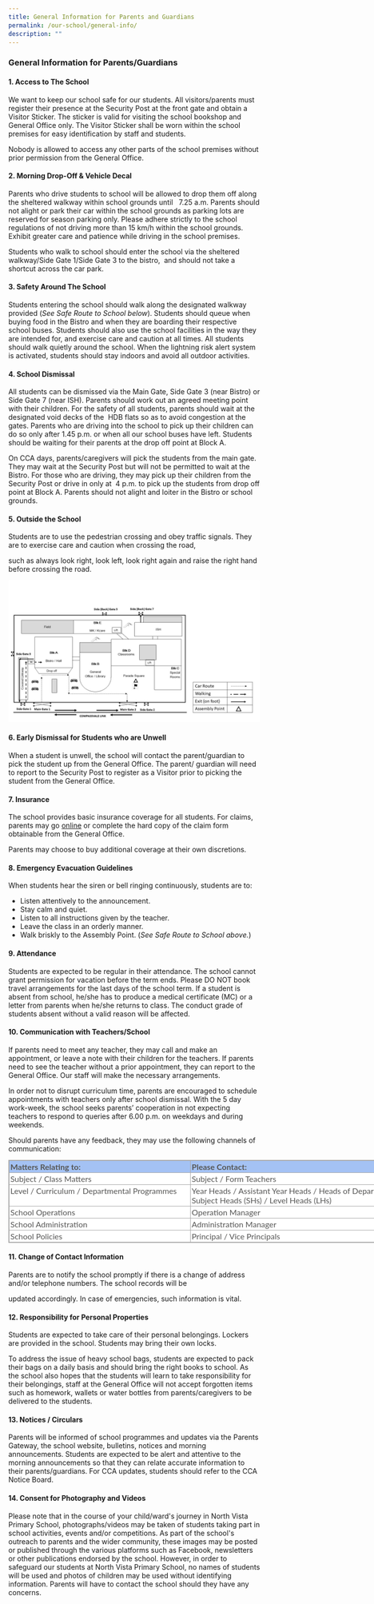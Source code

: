```yaml
---
title: General Information for Parents and Guardians
permalink: /our-school/general-info/
description: ""
---
```

### General Information for Parents/Guardians

####   1\. Access to The School

We want to keep our school safe for our students. All visitors/parents must register their presence at the Security Post at the front gate and obtain a Visitor Sticker. The sticker is valid for visiting the school bookshop and General Office only. The Visitor Sticker shall be worn within the school premises for easy identification by staff and students. 

Nobody is allowed to access any other parts of the school premises without prior permission from the General Office.

#### 2\. Morning Drop-Off & Vehicle Decal

Parents who drive students to school will be allowed to drop them off along the sheltered walkway within school grounds until   7.25 a.m. Parents should not alight or park their car within the school grounds as parking lots are reserved for season parking only. Please adhere strictly to the school regulations of not driving more than 15 km/h within the school grounds. Exhibit greater care and patience while driving in the school premises.

Students who walk to school should enter the school via the sheltered walkway/Side Gate 1/Side Gate 3 to the bistro,  and should not take a shortcut across the car park.

#### 3\. Safety Around The School

Students entering the school should walk along the designated walkway provided (_See Safe Route to School below_). Students should queue when buying food in the Bistro and when they are boarding their respective school buses. Students should also use the school facilities in the way they are intended for, and exercise care and caution at all times. All students should walk quietly around the school. When the lightning risk alert system is activated, students should stay indoors and avoid all outdoor activities.

#### 4\. School Dismissal

All students can be dismissed via the Main Gate, Side Gate 3 (near Bistro) or Side Gate 7 (near ISH). Parents should work out an agreed meeting point with their children. For the safety of all students, parents should wait at the designated void decks of the  HDB flats so as to avoid congestion at the gates. Parents who are driving into the school to pick up their children can do so only after 1.45 p.m. or when all our school buses have left. Students should be waiting for their parents at the drop off point at Block A.

On CCA days, parents/caregivers will pick the students from the main gate. They may wait at the Security Post but will not be permitted to wait at the Bistro. For those who are driving, they may pick up their children from the Security Post or drive in only at  4 p.m. to pick up the students from drop off point at Block A. Parents should not alight and loiter in the Bistro or school grounds.


#### 5\. Outside the School  

Students are to use the pedestrian crossing and obey traffic signals. They are to exercise care and caution when crossing the road,

such as always look right, look left, look right again and raise the right hand before crossing the road.

![](/images/Safe%20Route%20to%20School%202022.jpg)

  
#### 6\. Early Dismissal for Students who are Unwell  

When a student is unwell, the school will contact the parent/guardian to pick the student up from the General Office. The parent/ guardian will need to report to the Security Post to register as a Visitor prior to picking the student from the General Office.

#### 7\. Insurance

The school provides basic insurance coverage for all students. For claims, parents may go [](https://www.northvistapri.moe.edu.sg/)[online](https://studentgpa.incomegroupins.com.sg/#/) or complete the hard copy of the claim form obtainable from the General Office.

Parents may choose to buy additional coverage at their own discretions.

#### 8\. Emergency Evacuation Guidelines

When students hear the siren or bell ringing continuously, students are to:

*   Listen attentively to the announcement.
*   Stay calm and quiet.
*   Listen to all instructions given by the teacher.
*   Leave the class in an orderly manner.
*   Walk briskly to the Assembly Point. (_See Safe Route to School above._)

#### 9\. Attendance

Students are expected to be regular in their attendance. The school cannot grant permission for vacation before the term ends. Please DO NOT book travel arrangements for the last days of the school term. If a student is absent from school, he/she has to produce a medical certificate (MC) or a letter from parents when he/she returns to class. The conduct grade of students absent without a valid reason will be affected.

#### 10\. Communication with Teachers/School

If parents need to meet any teacher, they may call and make an appointment, or leave a note with their children for the teachers. If parents need to see the teacher without a prior appointment, they can report to the General Office. Our staff will make the necessary arrangements.

In order not to disrupt curriculum time, parents are encouraged to schedule appointments with teachers only after school dismissal. With the 5 day work-week, the school seeks parents’ cooperation in not expecting teachers to respond to queries after 6.00 p.m. on weekdays and during weekends.

Should parents have any feedback, they may use the following channels of communication:

<table width="576" class="iveo_table ives_tab_simple3" border="1" cellspacing="0" cellpadding="0" style="margin: 0px; outline: 0px; padding: 0px; border-collapse: collapse; border: 1px solid rgb(170, 170, 170); color: rgb(87, 87, 86); font-family: Lato, sans-serif; font-size: 16px; font-style: normal; font-variant-ligatures: normal; font-variant-caps: normal; font-weight: 400; letter-spacing: normal; orphans: 2; text-align: left; text-transform: none; white-space: normal; widows: 2; word-spacing: 0px; -webkit-text-stroke-width: 0px; background-color: rgb(255, 255, 255); text-decoration-thickness: initial; text-decoration-style: initial; text-decoration-color: initial; width: 891.01px;"><tbody style="margin: 0px; outline: 0px; padding: 0px;"><tr style="margin: 0px; outline: 0px; padding: 0px;"><td width="288" valign="top" style="margin: 0px; outline: 0px; padding: 2px; text-align: left; border: 1px solid rgb(170, 170, 170); width: 363px; background-color: rgb(164, 194, 244);"><b style="margin: 0px; outline: 0px; padding: 0px;">Matters Relating to:</b></td><td width="288" valign="top" style="margin: 0px; outline: 0px; padding: 2px; text-align: left; border: 1px solid rgb(170, 170, 170); width: 528px; background-color: rgb(164, 194, 244);"><b style="margin: 0px; outline: 0px; padding: 0px;">Please Contact:</b></td></tr><tr style="margin: 0px; outline: 0px; padding: 0px;"><td width="288" valign="top" style="margin: 0px; outline: 0px; padding: 2px; text-align: left; border: 1px solid rgb(170, 170, 170);">Subject / Class Matters</td><td width="288" valign="top" style="margin: 0px; outline: 0px; padding: 2px; text-align: left; border: 1px solid rgb(170, 170, 170);">Subject / Form Teachers</td></tr><tr style="margin: 0px; outline: 0px; padding: 0px;"><td width="288" valign="top" style="margin: 0px; outline: 0px; padding: 2px; text-align: left; border: 1px solid rgb(170, 170, 170);">Level / Curriculum / Departmental Programmes</td><td width="288" valign="top" style="margin: 0px; outline: 0px; padding: 2px; text-align: left; border: 1px solid rgb(170, 170, 170);">Year Heads / Assistant Year Heads / Heads of Department (HODs) / Subject Heads (SHs) / Level Heads (LHs)</td></tr><tr style="margin: 0px; outline: 0px; padding: 0px;"><td width="288" valign="top" style="margin: 0px; outline: 0px; padding: 2px; text-align: left; border: 1px solid rgb(170, 170, 170);">School Operations</td><td width="288" valign="top" style="margin: 0px; outline: 0px; padding: 2px; text-align: left; border: 1px solid rgb(170, 170, 170);">Operation Manager</td></tr><tr style="margin: 0px; outline: 0px; padding: 0px;"><td width="288" valign="top" style="margin: 0px; outline: 0px; padding: 2px; text-align: left; border: 1px solid rgb(170, 170, 170);">School Administration</td><td width="288" valign="top" style="margin: 0px; outline: 0px; padding: 2px; text-align: left; border: 1px solid rgb(170, 170, 170);">Administration Manager</td></tr><tr style="margin: 0px; outline: 0px; padding: 0px;"><td width="288" valign="top" style="margin: 0px; outline: 0px; padding: 2px; text-align: left; border: 1px solid rgb(170, 170, 170);">School Policies</td><td width="288" valign="top" style="margin: 0px; outline: 0px; padding: 2px; text-align: left; border: 1px solid rgb(170, 170, 170);">Principal / Vice Principals</td></tr></tbody></table>

#### 11\. Change of Contact Information

Parents are to notify the school promptly if there is a change of address and/or telephone numbers. The school records will be 

updated accordingly. In case of emergencies, such information is vital.

#### 12\. Responsibility for Personal Properties

Students are expected to take care of their personal belongings. Lockers are provided in the school. Students may bring their own locks.

To address the issue of heavy school bags, students are expected to pack their bags on a daily basis and should bring the right books to school. As the school also hopes that the students will learn to take responsibility for their belongings, staff at the General Office will not accept forgotten items such as homework, wallets or water bottles from parents/caregivers to be delivered to the students.  

#### 13\. Notices / Circulars  

Parents will be informed of school programmes and updates via the Parents Gateway, the school website, bulletins, notices and morning announcements. Students are expected to be alert and attentive to the morning announcements so that they can relate accurate information to their parents/guardians. For CCA updates, students should refer to the CCA Notice Board.

#### 14\. Consent for Photography and Videos

Please note that in the course of your child/ward's journey in North Vista Primary School, photographs/videos may be taken of students taking part in school activities, events and/or competitions. As part of the school's outreach to parents and the wider community, these images may be posted or published through the various platforms such as Facebook, newsletters or other publications endorsed by the school. However, in order to safeguard our students at North Vista Primary School, no names of students will be used and photos of children may be used without identifying information. Parents will have to contact the school should they have any concerns.